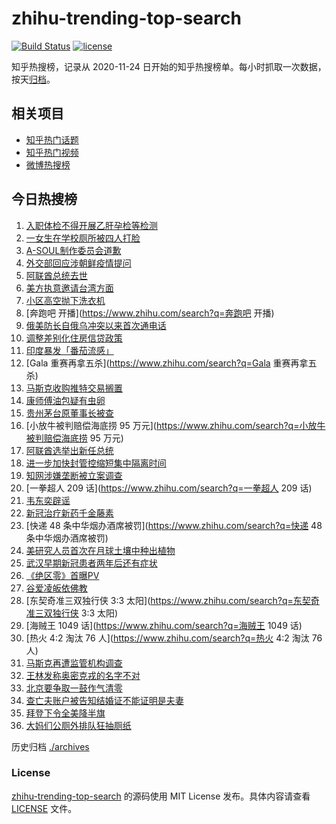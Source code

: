 # zhihu-trending-top-search

[![Build Status](https://github.com/justjavac/zhihu-trending-top-search/workflows/ci/badge.svg?branch=main)](https://github.com/justjavac/zhihu-trending-top-search/actions)
[![license](https://img.shields.io/github/license/justjavac/zhihu-trending-top-search)](https://github.com/justjavac/zhihu-trending-top-search/blob/main/LICENSE)

知乎热搜榜，记录从 2020-11-24 日开始的知乎热搜榜单。每小时抓取一次数据，按天[归档](./archives)。

## 相关项目

- [知乎热门话题](https://github.com/justjavac/zhihu-trending-hot-questions)
- [知乎热门视频](https://github.com/justjavac/zhihu-trending-hot-video)
- [微博热搜榜](https://github.com/justjavac/weibo-trending-hot-search)

## 今日热搜榜

<!-- BEGIN -->
<!-- 最后更新时间 Sun May 15 2022 18:17:27 GMT+0800 (China Standard Time) -->

1. [入职体检不得开展乙肝孕检等检测](https://www.zhihu.com/search?q=入职体检不得开展乙肝孕检等检测)
1. [一女生在学校厕所被四人打脸](https://www.zhihu.com/search?q=一女生在学校厕所被四人打脸)
1. [A-SOUL制作委员会道歉](https://www.zhihu.com/search?q=A-SOUL制作委员会道歉)
1. [外交部回应涉朝鲜疫情提问](https://www.zhihu.com/search?q=外交部回应涉朝鲜疫情提问)
1. [阿联酋总统去世](https://www.zhihu.com/search?q=阿联酋总统去世)
1. [美方执意邀请台湾方面](https://www.zhihu.com/search?q=美方执意邀请台湾方面)
1. [小区高空抛下洗衣机](https://www.zhihu.com/search?q=小区高空抛下洗衣机)
1. [奔跑吧 开播](https://www.zhihu.com/search?q=奔跑吧 开播)
1. [俄美防长自俄乌冲突以来首次通电话](https://www.zhihu.com/search?q=俄美防长自俄乌冲突以来首次通电话)
1. [调整差别化住房信贷政策](https://www.zhihu.com/search?q=调整差别化住房信贷政策)
1. [印度暴发「番茄流感」](https://www.zhihu.com/search?q=印度暴发「番茄流感」)
1. [Gala 重赛再拿五杀](https://www.zhihu.com/search?q=Gala 重赛再拿五杀)
1. [马斯克收购推特交易搁置](https://www.zhihu.com/search?q=马斯克收购推特交易搁置)
1. [康师傅油包疑有虫卵](https://www.zhihu.com/search?q=康师傅油包疑有虫卵)
1. [贵州茅台原董事长被查](https://www.zhihu.com/search?q=贵州茅台原董事长被查)
1. [小放牛被判赔偿海底捞 95 万元](https://www.zhihu.com/search?q=小放牛被判赔偿海底捞 95 万元)
1. [阿联酋选举出新任总统](https://www.zhihu.com/search?q=阿联酋选举出新任总统)
1. [进一步加快封管控缩短集中隔离时间](https://www.zhihu.com/search?q=进一步加快封管控缩短集中隔离时间)
1. [知网涉嫌垄断被立案调查](https://www.zhihu.com/search?q=知网涉嫌垄断被立案调查)
1. [一拳超人 209 话](https://www.zhihu.com/search?q=一拳超人 209 话)
1. [韦东奕辟谣](https://www.zhihu.com/search?q=韦东奕辟谣)
1. [新冠治疗新药千金藤素](https://www.zhihu.com/search?q=新冠治疗新药千金藤素)
1. [快递 48 条中华烟办酒席被罚](https://www.zhihu.com/search?q=快递 48 条中华烟办酒席被罚)
1. [美研究人员首次在月球土壤中种出植物](https://www.zhihu.com/search?q=美研究人员首次在月球土壤中种出植物)
1. [武汉早期新冠患者两年后还有症状](https://www.zhihu.com/search?q=武汉早期新冠患者两年后还有症状)
1. [《绝区零》首曝PV](https://www.zhihu.com/search?q=《绝区零》首曝PV)
1. [谷爱凌皈依佛教](https://www.zhihu.com/search?q=谷爱凌皈依佛教)
1. [东契奇准三双独行侠 3:3 太阳](https://www.zhihu.com/search?q=东契奇准三双独行侠 3:3 太阳)
1. [海贼王 1049 话](https://www.zhihu.com/search?q=海贼王 1049 话)
1. [热火 4:2 淘汰 76 人](https://www.zhihu.com/search?q=热火 4:2 淘汰 76 人)
1. [马斯克再遭监管机构调查](https://www.zhihu.com/search?q=马斯克再遭监管机构调查)
1. [王林发称奥密克戎的名字不对](https://www.zhihu.com/search?q=王林发称奥密克戎的名字不对)
1. [北京要争取一鼓作气清零](https://www.zhihu.com/search?q=北京要争取一鼓作气清零)
1. [查亡夫账户被告知结婚证不能证明是夫妻](https://www.zhihu.com/search?q=查亡夫账户被告知结婚证不能证明是夫妻)
1. [拜登下令全美降半旗](https://www.zhihu.com/search?q=拜登下令全美降半旗)
1. [大妈们公厕外排队狂抽厕纸](https://www.zhihu.com/search?q=大妈们公厕外排队狂抽厕纸)

<!-- END -->

历史归档 [./archives](./archives)

### License

[zhihu-trending-top-search](https://github.com/justjavac/zhihu-trending-top-search)
的源码使用 MIT License 发布。具体内容请查看 [LICENSE](./LICENSE) 文件。
